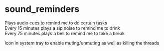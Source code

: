 # sound_reminders

Plays audio cues to remind me to do certain tasks <br />
Every 15 minutes plays a sip noise to remind me to drink <br />
Every 75 minutes plays a bell to remind me to take a break <br />

Icon in system tray to enable muting/unmuting as well as killing the threads
